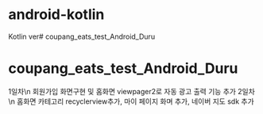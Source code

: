 # android-kotlin

Kotlin ver# coupang_eats_test_Android_Duru
# coupang_eats_test_Android_Duru
1일차\n
회원가입 화면구현 및 홈화면 viewpager2로 자동 광고 출력 기능 추가
2일차\n
홈화면 카테고리 recyclerview추가, 마이 페이지 화며 추가, 네이버 지도 sdk 추가
